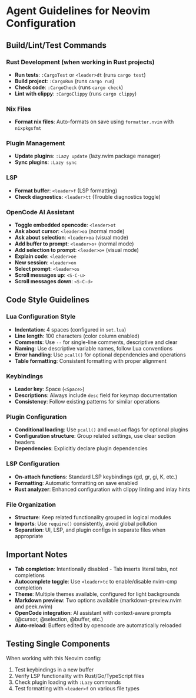 # Agent Guidelines for Neovim Configuration

## Build/Lint/Test Commands

### Rust Development (when working in Rust projects)
- **Run tests**: `:CargoTest` or `<leader>dt` (runs `cargo test`)
- **Build project**: `:CargoRun` (runs `cargo run`)
- **Check code**: `:CargoCheck` (runs `cargo check`)
- **Lint with clippy**: `:CargoClippy` (runs `cargo clippy`)

### Nix Files
- **Format nix files**: Auto-formats on save using `formatter.nvim` with `nixpkgsfmt`

### Plugin Management
- **Update plugins**: `:Lazy update` (lazy.nvim package manager)
- **Sync plugins**: `:Lazy sync`

### LSP
- **Format buffer**: `<leader>f` (LSP formatting)
- **Check diagnostics**: `<leader>tt` (Trouble diagnostics toggle)

### OpenCode AI Assistant
- **Toggle embedded opencode**: `<leader>ot`
- **Ask about cursor**: `<leader>oa` (normal mode)
- **Ask about selection**: `<leader>oa` (visual mode)
- **Add buffer to prompt**: `<leader>o+` (normal mode)
- **Add selection to prompt**: `<leader>o+` (visual mode)
- **Explain code**: `<leader>oe`
- **New session**: `<leader>on`
- **Select prompt**: `<leader>os`
- **Scroll messages up**: `<S-C-u>`
- **Scroll messages down**: `<S-C-d>`

## Code Style Guidelines

### Lua Configuration Style
- **Indentation**: 4 spaces (configured in `set.lua`)
- **Line length**: 100 characters (color column enabled)
- **Comments**: Use `--` for single-line comments, descriptive and clear
- **Naming**: Use descriptive variable names, follow Lua conventions
- **Error handling**: Use `pcall()` for optional dependencies and operations
- **Table formatting**: Consistent formatting with proper alignment

### Keybindings
- **Leader key**: Space (`<Space>`)
- **Descriptions**: Always include `desc` field for keymap documentation
- **Consistency**: Follow existing patterns for similar operations

### Plugin Configuration
- **Conditional loading**: Use `pcall()` and `enabled` flags for optional plugins
- **Configuration structure**: Group related settings, use clear section headers
- **Dependencies**: Explicitly declare plugin dependencies

### LSP Configuration
- **On-attach functions**: Standard LSP keybindings (gd, gr, gi, K, etc.)
- **Formatting**: Automatic formatting on save enabled
- **Rust analyzer**: Enhanced configuration with clippy linting and inlay hints

### File Organization
- **Structure**: Keep related functionality grouped in logical modules
- **Imports**: Use `require()` consistently, avoid global pollution
- **Separation**: UI, LSP, and plugin configs in separate files when appropriate

## Important Notes

- **Tab completion**: Intentionally disabled - Tab inserts literal tabs, not completions
- **Autocomplete toggle**: Use `<leader>tc` to enable/disable nvim-cmp completion
- **Theme**: Multiple themes available, configured for light backgrounds
- **Markdown preview**: Two options available (markdown-preview.nvim and peek.nvim)
- **OpenCode integration**: AI assistant with context-aware prompts (@cursor, @selection, @buffer, etc.)
- **Auto-reload**: Buffers edited by opencode are automatically reloaded

## Testing Single Components

When working with this Neovim config:
1. Test keybindings in a new buffer
2. Verify LSP functionality with Rust/Go/TypeScript files
3. Check plugin loading with `:Lazy` commands
4. Test formatting with `<leader>f` on various file types